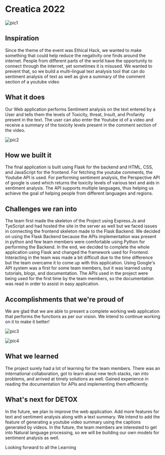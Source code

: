 # Creatica 2022

![pic1](https://user-images.githubusercontent.com/75574159/166156041-fe7fb368-2193-4a05-a20c-4b9aff2066b3.PNG)

## Inspiration

Since the theme of the event was Ethical Hack, we wanted to make something that could help reduce the negativity one finds around the internet. People from different parts of the world have the opportunity to connect through the internet, yet sometimes it is misused. We wanted to prevent that, so we build a multi-lingual text analysis tool that can do sentiment analysis of text as well as give a summary of the comment section of a youtube video

## What it does

Our Web application performs Sentiment analysis on the text entered by a User and tells them the levels of Toxicity, threat, Insult, and Profanity present in the text. The user can also enter the Youtube id of a video and receive a summary of the toxicity levels present in the comment section of the video.

![pic2](https://user-images.githubusercontent.com/75574159/166156051-3ac7ceaa-67e2-4c7e-b7c0-fda85dc16f02.PNG)

## How we built it

The final application is built using Flask for the backend and HTML, CSS, and JavaScript for the frontend. For fetching the youtube comments, the Youtube API is used. For performing sentiment analysis, the Perspective API of google is used which returns the toxicity levels of various text and aids in sentiment analysis. The API supports multiple languages, thus helping us achieve the goal of helping people from different languages and regions.

## Challenges we ran into

The team first made the skeleton of the Project using Express.Js and TyeScript and had hosted the site in the server as well but we faced issues in connecting the frontend skeleton made to the Flask Backend. We decided on using the Flask Backend because the APIs implementation was present in python and few team members were comfortable using Python for performing the Backend. 
In the end, we decided to complete the whole application using Flask and changed the framework used for Frontend.
Interacting in the team was made a bit difficult due to the time difference but the team overcame it to come up with this application. 
Using Google's API system was a first for some team members, but it was learned using tutorials, blogs, and documentation. The APIs used in the project were being used for the first time by the team members, so the documentation was read in order to assist in easy application.

## Accomplishments that we're proud of

We are glad that we are able to present a complete working web application that performs the functions as per our vision. We intend to continue working on it to make it better!

![pic3](https://user-images.githubusercontent.com/75574159/166156055-d7667abe-ae8d-49fd-84c4-2d0a25b03380.PNG)

![pic4](https://user-images.githubusercontent.com/75574159/166156059-16351aea-ef4e-49f8-a2fa-aa117ae9b21e.PNG)

## What we learned

The project surely had a lot of learning for the team members. There was an international collaboration, got to learn about new tech stacks, ran into problems, and arrived at timely solutions as well. 
Gained experience in reading the documentation for APIs and implementing them efficiently. 

## What's next for DETOX

In the future, we plan to improve the web application. Add more features for text and sentiment analysis along with a text summary. We intend to add the feature of generating a youtube video summary using the captions generated by videos. 
In the future, the team members are interested to get into Natural language processing, so we will be building our own models for sentiment analysis as well. 

Looking forward to all the Learning
